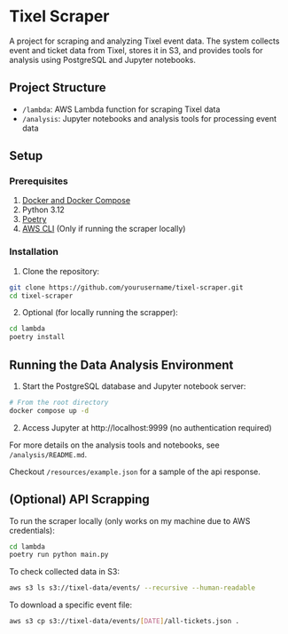 # Tixel Scraper

A project for scraping and analyzing Tixel event data. The system collects event and ticket data from Tixel, stores it in S3, and provides tools for analysis using PostgreSQL and Jupyter notebooks.

## Project Structure
- `/lambda`: AWS Lambda function for scraping Tixel data
- `/analysis`: Jupyter notebooks and analysis tools for processing event data

## Setup

### Prerequisites
1. [Docker and Docker Compose](https://docs.docker.com/get-docker/)
2. Python 3.12
3. [Poetry](https://python-poetry.org/docs/)
4. [AWS CLI](https://docs.aws.amazon.com/cli/latest/userguide/getting-started-install.html) (Only if running the scraper locally)

### Installation

1. Clone the repository:
```bash
git clone https://github.com/yourusername/tixel-scraper.git
cd tixel-scraper
```
2. Optional (for locally running the scrapper):
```bash
cd lambda
poetry install
```

## Running the Data Analysis Environment

1. Start the PostgreSQL database and Jupyter notebook server:
```bash
# From the root directory
docker compose up -d
```

2. Access Jupyter at http://localhost:9999 (no authentication required)

For more details on the analysis tools and notebooks, see `/analysis/README.md`.

Checkout `/resources/example.json` for a sample of the api response. 

## (Optional) API Scrapping
To run the scraper locally (only works on my machine due to AWS credentials):
```bash
cd lambda
poetry run python main.py
```

To check collected data in S3:
```bash
aws s3 ls s3://tixel-data/events/ --recursive --human-readable
```

To download a specific event file:
```bash
aws s3 cp s3://tixel-data/events/[DATE]/all-tickets.json .
```


